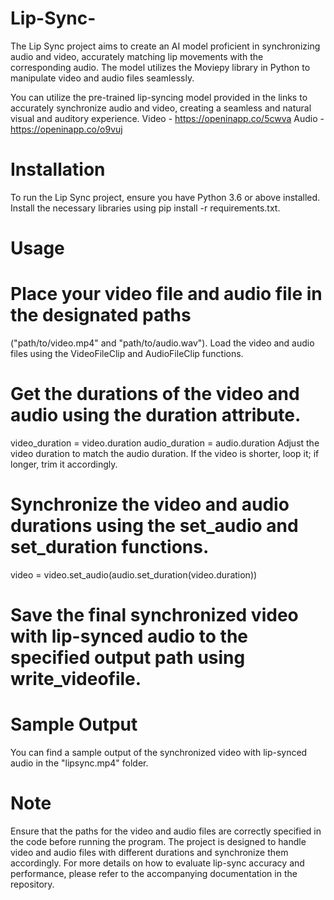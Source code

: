 # Lip-Sync-
The Lip Sync project aims to create an AI model proficient in synchronizing audio and video, accurately matching lip movements with the corresponding audio. The model utilizes the Moviepy library in Python to manipulate video and audio files seamlessly.

You can utilize the pre-trained lip-syncing model provided in the links to accurately synchronize audio and video, creating a seamless and natural visual and auditory experience.
Video - https://openinapp.co/5cwva
Audio - https://openinapp.co/o9vuj

# Installation
To run the Lip Sync project, ensure you have Python 3.6 or above installed. Install the necessary libraries using pip install -r requirements.txt.

# Usage

# Place your video file and audio file in the designated paths 
("path/to/video.mp4" and "path/to/audio.wav").
 Load the video and audio files using the VideoFileClip and AudioFileClip functions.
# Get the durations of the video and audio using the duration attribute.
video_duration = video.duration
audio_duration = audio.duration
 Adjust the video duration to match the audio duration. If the video is shorter, loop it; if longer, trim it accordingly.
# Synchronize the video and audio durations using the set_audio and set_duration functions.
video = video.set_audio(audio.set_duration(video.duration))

# Save the final synchronized video with lip-synced audio to the specified output path using write_videofile.

# Sample Output
You can find a sample output of the synchronized video with lip-synced audio in the "lipsync.mp4" folder.


# Note
Ensure that the paths for the video and audio files are correctly specified in the code before running the program. The project is designed to handle video and audio files with different durations and synchronize them accordingly. For more details on how to evaluate lip-sync accuracy and performance, please refer to the accompanying documentation in the repository.
